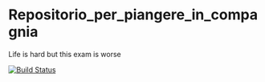 # Repositorio_per_piangere_in_compagnia
Life is hard but this exam is worse

[![Build Status](https://travis-ci.org/ACfma/CMEPDA_exam.svg?branch=main)](https://travis-ci.org/ACfma/CMEPDA_exam)
